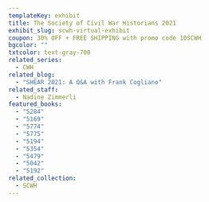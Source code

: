 ```yaml
---
templateKey: exhibit
title: The Society of Civil War Historians 2021
exhibit_slug: scwh-virtual-exhibit
coupon: 30% OFF + FREE SHIPPING with promo code 10SCWH
bgcolor: ""
txtcolor: text-gray-700
related_series:
  - CWH
related_blog:
  - "SHEAR 2021: A Q&A with Frank Cogliano"
related_staff:
  - Nadine Zimmerli
featured_books:
  - "5284"
  - "5169"
  - "5774"
  - "5775"
  - "5194"
  - "5354"
  - "5479"
  - "5042"
  - "5192"
related_collection:
  - SCWH
---
```

